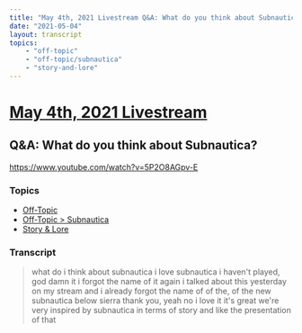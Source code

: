 ```yaml
---
title: "May 4th, 2021 Livestream Q&A: What do you think about Subnautica?"
date: "2021-05-04"
layout: transcript
topics:
    - "off-topic"
    - "off-topic/subnautica"
    - "story-and-lore"
---
```

# [May 4th, 2021 Livestream](../2021-05-04.md)
## Q&A: What do you think about Subnautica?
https://www.youtube.com/watch?v=5P2O8AGpv-E

### Topics
* [Off-Topic](../topics/off-topic.md)
* [Off-Topic > Subnautica](../topics/off-topic/subnautica.md)
* [Story & Lore](../topics/story-and-lore.md)

### Transcript

> what do i think about subnautica i love subnautica i haven't played, god damn it i forgot the name of it again i talked about this yesterday on my stream and i already forgot the name of of the, of the new subnautica below sierra thank you, yeah no i love it it's great we're very inspired by subnautica in terms of story and like the presentation of that
